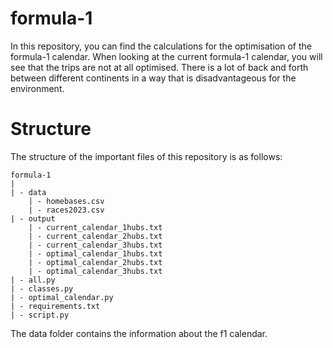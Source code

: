# formula-1

In this repository, you can find the calculations for the optimisation of the formula-1 calendar. When looking at the current formula-1 calendar, you will see that the trips are not at all optimised. There is a lot of back and forth between different continents in a way that is disadvantageous for the environment.

# Structure

The structure of the important files of this repository is as follows:

```
formula-1
|
| - data
    | - homebases.csv
    | - races2023.csv
| - output
    | - current_calendar_1hubs.txt
    | - current_calendar_2hubs.txt
    | - current_calendar_3hubs.txt
    | - optimal_calendar_1hubs.txt
    | - optimal_calendar_2hubs.txt
    | - optimal_calendar_3hubs.txt
| - all.py
| - classes.py
| - optimal_calendar.py
| - requirements.txt
| - script.py
```

The data folder contains the information about the f1 calendar. 